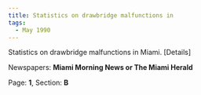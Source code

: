 ```yaml
---  
title: Statistics on drawbridge malfunctions in  
tags:  
  - May 1990  
---  
```

  
Statistics on drawbridge malfunctions in Miami. [Details]  
  
Newspapers: **Miami Morning News or The Miami Herald**  
  
Page: **1**, Section: **B** 
